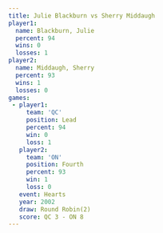 ```yaml
---
title: Julie Blackburn vs Sherry Middaugh
player1:                
  name: Blackburn, Julie
  percent: 94           
  wins: 0               
  losses: 1             
player2:                
  name: Middaugh, Sherry
  percent: 93           
  wins: 1               
  losses: 0             
games:
 - player1:        
     team: 'QC'    
     position: Lead
     percent: 94   
     win: 0        
     loss: 1       
   player2:          
     team: 'ON'      
     position: Fourth
     percent: 93     
     win: 1          
     loss: 0         
   event: Hearts       
   year: 2002          
   draw: Round Robin(2)
   score: QC 3 - ON 8  
---
```

